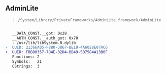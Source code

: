 ## AdminLite

> `/System/Library/PrivateFrameworks/AdminLite.framework/AdminLite`

```diff

   __DATA_CONST.__got: 0x28
   __AUTH_CONST.__auth_got: 0x70
   - /usr/lib/libSystem.B.dylib
-  UUID: 21366A05-F880-3867-BE19-4A6028E07AC6
+  UUID: FBB80357-784E-32D4-BB49-5B7584A13B0F
   Functions: 2
   Symbols:   21
   CStrings:  3

```
